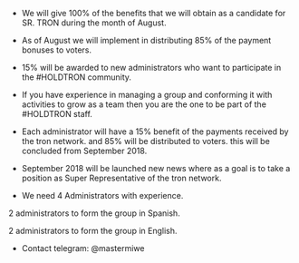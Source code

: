 * We will give 100% of the benefits that we will obtain as a candidate for SR. TRON during the month of August.

* As of August we will implement in distributing 85% of the payment bonuses to voters.

* 15% will be awarded to new administrators who want to participate in the #HOLDTRON community.


* If you have experience in managing a group and conforming it with activities to grow as a team then you are the one to be part of the #HOLDTRON staff.

* Each administrator will have a 15% benefit of the payments received by the tron ​​network. and 85% will be distributed to voters. this will be concluded from September 2018.

* September 2018 will be launched new news where as a goal is to take a position as Super Representative of the tron ​​network.



* We need 4 Administrators with experience.

2 administrators to form the group in Spanish.

2 administrators to form the group in English.

* Contact telegram: @mastermiwe
